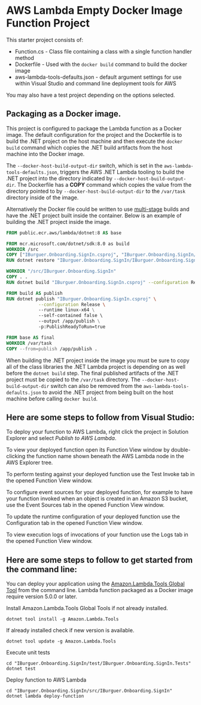 # AWS Lambda Empty Docker Image Function Project

This starter project consists of:
* Function.cs - Class file containing a class with a single function handler method
* Dockerfile - Used with the `docker build` command to build the docker image
* aws-lambda-tools-defaults.json - default argument settings for use within Visual Studio and command line deployment tools for AWS

You may also have a test project depending on the options selected.

## Packaging as a Docker image.

This project is configured to package the Lambda function as a Docker image. The default configuration for the project and the Dockerfile is to build 
the .NET project on the host machine and then execute the `docker build` command which copies the .NET build artifacts from the host machine into 
the Docker image. 

The `--docker-host-build-output-dir` switch, which is set in the `aws-lambda-tools-defaults.json`, triggers the 
AWS .NET Lambda tooling to build the .NET project into the directory indicated by `--docker-host-build-output-dir`. The Dockerfile 
has a **COPY** command which copies the value from the directory pointed to by `--docker-host-build-output-dir` to the `/var/task` directory inside of the 
image.

Alternatively the Docker file could be written to use [multi-stage](https://docs.docker.com/develop/develop-images/multistage-build/) builds and 
have the .NET project built inside the container. Below is an example of building the .NET project inside the image.

```dockerfile
FROM public.ecr.aws/lambda/dotnet:8 AS base

FROM mcr.microsoft.com/dotnet/sdk:8.0 as build
WORKDIR /src
COPY ["IBurguer.Onboarding.SignIn.csproj", "IBurguer.Onboarding.SignIn/"]
RUN dotnet restore "IBurguer.Onboarding.SignIn/IBurguer.Onboarding.SignIn.csproj"

WORKDIR "/src/IBurguer.Onboarding.SignIn"
COPY . .
RUN dotnet build "IBurguer.Onboarding.SignIn.csproj" --configuration Release --output /app/build

FROM build AS publish
RUN dotnet publish "IBurguer.Onboarding.SignIn.csproj" \
            --configuration Release \ 
            --runtime linux-x64 \
            --self-contained false \ 
            --output /app/publish \
            -p:PublishReadyToRun=true  

FROM base AS final
WORKDIR /var/task
COPY --from=publish /app/publish .
```

When building the .NET project inside the image you must be sure to copy all of the class libraries the .NET Lambda project is depending on 
as well before the `dotnet build` step. The final published artifacts of the .NET project must be copied to the `/var/task` directory. 
The `--docker-host-build-output-dir` switch can also be removed from the `aws-lambda-tools-defaults.json` to avoid the 
.NET project from being built on the host machine before calling `docker build`.



## Here are some steps to follow from Visual Studio:

To deploy your function to AWS Lambda, right click the project in Solution Explorer and select *Publish to AWS Lambda*.

To view your deployed function open its Function View window by double-clicking the function name shown beneath the AWS Lambda node in the AWS Explorer tree.

To perform testing against your deployed function use the Test Invoke tab in the opened Function View window.

To configure event sources for your deployed function, for example to have your function invoked when an object is created in an Amazon S3 bucket, use the Event Sources tab in the opened Function View window.

To update the runtime configuration of your deployed function use the Configuration tab in the opened Function View window.

To view execution logs of invocations of your function use the Logs tab in the opened Function View window.

## Here are some steps to follow to get started from the command line:

You can deploy your application using the [Amazon.Lambda.Tools Global Tool](https://github.com/aws/aws-extensions-for-dotnet-cli#aws-lambda-amazonlambdatools) from the command line. Lambda function packaged as a Docker image require version 5.0.0 or later.

Install Amazon.Lambda.Tools Global Tools if not already installed.
```
dotnet tool install -g Amazon.Lambda.Tools
```

If already installed check if new version is available.
```
dotnet tool update -g Amazon.Lambda.Tools
```

Execute unit tests
```
cd "IBurguer.Onboarding.SignIn/test/IBurguer.Onboarding.SignIn.Tests"
dotnet test
```

Deploy function to AWS Lambda
```
cd "IBurguer.Onboarding.SignIn/src/IBurguer.Onboarding.SignIn"
dotnet lambda deploy-function
```
